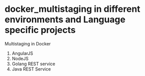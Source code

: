 # docker_multistaging in different environments and Language specific projects
Multistaging in Docker
1) AngularJS
2) NodeJS
3) Golang REST service
4) Java REST Service
